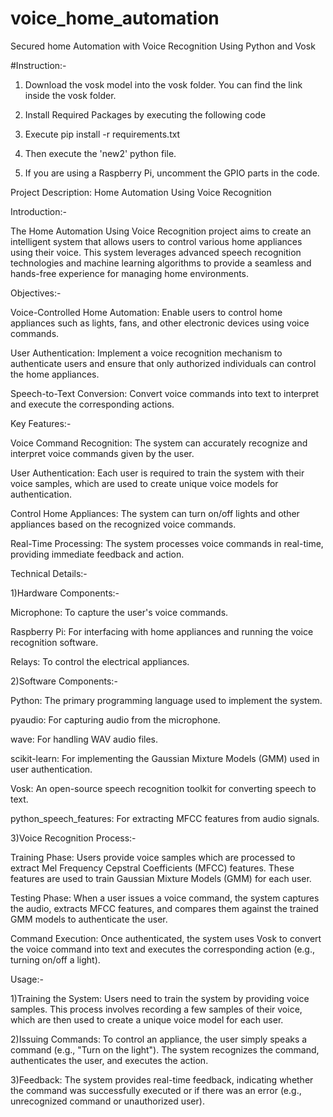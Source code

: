 # voice_home_automation
Secured home Automation with Voice Recognition Using Python and Vosk

#Instruction:-

1) Download the vosk model into the vosk folder. You can find the link inside the vosk folder.

2) Install Required Packages by executing the following code

3) Execute pip install -r requirements.txt

4) Then execute the 'new2' python file.

5) If you are using a Raspberry Pi, uncomment the GPIO parts in the code.




Project Description: Home Automation Using Voice Recognition

Introduction:-

The Home Automation Using Voice Recognition project aims to create an intelligent system that allows users to control various home appliances using their voice. This system leverages advanced speech recognition technologies and machine learning algorithms to provide a seamless and hands-free experience for managing home environments.


Objectives:-

Voice-Controlled Home Automation: Enable users to control home appliances such as lights, fans, and other electronic devices using voice commands.

User Authentication: Implement a voice recognition mechanism to authenticate users and ensure that only authorized individuals can control the home appliances.

Speech-to-Text Conversion: Convert voice commands into text to interpret and execute the corresponding actions.



Key Features:-

Voice Command Recognition: The system can accurately recognize and interpret voice commands given by the user.

User Authentication: Each user is required to train the system with their voice samples, which are used to create unique voice models for authentication.

Control Home Appliances: The system can turn on/off lights and other appliances based on the recognized voice commands.

Real-Time Processing: The system processes voice commands in real-time, providing immediate feedback and action.



Technical Details:-


1)Hardware Components:-

Microphone: To capture the user's voice commands.

Raspberry Pi: For interfacing with home appliances and running the voice recognition software.

Relays: To control the electrical appliances.


2)Software Components:-

Python: The primary programming language used to implement the system.

pyaudio: For capturing audio from the microphone.

wave: For handling WAV audio files.

scikit-learn: For implementing the Gaussian Mixture Models (GMM) used in user authentication.

Vosk: An open-source speech recognition toolkit for converting speech to text.

python_speech_features: For extracting MFCC features from audio signals.


3)Voice Recognition Process:-

Training Phase: Users provide voice samples which are processed to extract Mel Frequency Cepstral Coefficients (MFCC) features. These features are used to train Gaussian Mixture Models (GMM) for each user.

Testing Phase: When a user issues a voice command, the system captures the audio, extracts MFCC features, and compares them against the trained GMM models to authenticate the user.

Command Execution: Once authenticated, the system uses Vosk to convert the voice command into text and executes the corresponding action (e.g., turning on/off a light).



Usage:-

1)Training the System: Users need to train the system by providing voice samples. This process involves recording a few samples of their voice, which are then used to create a unique voice model for each user.

2)Issuing Commands: To control an appliance, the user simply speaks a command (e.g., "Turn on the light"). The system recognizes the command, authenticates the user, and executes the action.

3)Feedback: The system provides real-time feedback, indicating whether the command was successfully executed or if there was an error (e.g., unrecognized command or unauthorized user).
